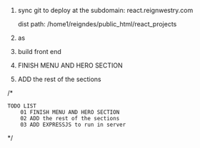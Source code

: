 1) sync git to deploy at the subdomain: 
    react.reignwestry.com

    dist path: /home1/reigndes/public_html/react_projects
2) as

3) build front end
4)  FINISH MENU AND HERO SECTION
5)  ADD the rest of the sections


/*

    TODO LIST
        01 FINISH MENU AND HERO SECTION
        02 ADD the rest of the sections
        03 ADD EXPRESSJS to run in server


*/